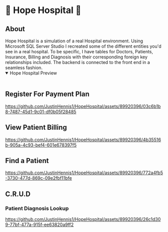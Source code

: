 <h1>🏥 Hope Hospital 💙</h1>
<h2>About</h2>
Hope Hospital is a simulation of a real Hospital environment. Using Microsoft SQL Server Studio I recreated some of the different entities you'd see in a real hospital. To be specific, I have tables for Doctors, Patients, Insurance, Billing and Diagnosis with their corresponding foreign key relationships included. The backend is connected to the front end in a seamless fashion. 


<details open>
<summary>Hope Hospital Preview</summary>
<br/>
  
## Register For Payment Plan  
https://github.com/JustinHennis1/HopeHospital/assets/89920396/03c6b1b8-7487-45d1-9c01-df0b05f28485

## View Patient Billing
https://github.com/JustinHennis1/HopeHospital/assets/89920396/4b35516b-905a-4c93-bef4-601e678397f5


## Find a Patient
https://github.com/JustinHennis1/HopeHospital/assets/89920396/772a4fb5-3730-477d-869c-09e2fbf11bfe


## C.R.U.D
### Patient Diagnosis Lookup
https://github.com/JustinHennis1/HopeHospital/assets/89920396/26c1d309-77bf-477a-915f-ee63820a9ff2


